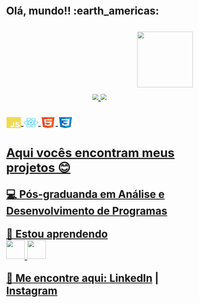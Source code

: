 <div >
<h1> Olá, mundo!! :earth_americas: <h1>
<div align="end">
<img src="https://cdn.picrew.me/shareImg/org/202212/1706331_cakK4RFp.png" width="150px" height="150px" />
</div>


<div align="center">
  <a href="https://github.com/letcambui">
  <img height="150px" src="https://github-readme-stats.vercel.app/api?username=letcambui&hide=stars,prs,contribs&show_icons=true&theme=buefy&include_all_commits=true&count_private=true"/>
  <img height="150px" src="https://github-readme-stats.vercel.app/api/top-langs/?username=letcambui&layout=compact&langs_count=7&theme=buefy"/>
</div>

<div><br>
  <img align="center" alt="Js" height="30" width="40" src="https://raw.githubusercontent.com/devicons/devicon/master/icons/javascript/javascript-plain.svg">
  <img align="center" alt="React" height="30" width="40" src="https://raw.githubusercontent.com/devicons/devicon/master/icons/react/react-original.svg">
  <img align="center" alt="HTML" height="30" width="40" src="https://raw.githubusercontent.com/devicons/devicon/master/icons/html5/html5-original.svg">
  <img align="center" alt="CSS" height="30" width="40" src="https://raw.githubusercontent.com/devicons/devicon/master/icons/css3/css3-original.svg">
 </div>
  
  


### Aqui vocês encontram meus projetos :blush:

:computer: Pós-graduanda em Análise e Desenvolvimento de Programas

:star2: Estou aprendendo <br />
<img src="https://cdn.jsdelivr.net/gh/devicons/devicon/icons/react/react-original-wordmark.svg" width="50px" height="50px" />
<img src="https://cdn.jsdelivr.net/gh/devicons/devicon/icons/javascript/javascript-original.svg" width="50px" height="50px" />
          

:mag_right: Me encontre aqui: [LinkedIn](https://www.linkedin.com/in/let%C3%ADcia-cambui-5652471a4/) | [Instagram](https://www.instagram.com/leticiacambui_)
</div>
